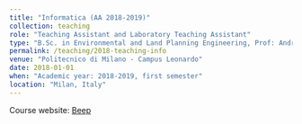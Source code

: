 ```yaml
---
title: "Informatica (AA 2018-2019)"
collection: teaching
role: "Teaching Assistant and Laboratory Teaching Assistant"
type: "B.Sc. in Environmental and Land Planning Engineering, Prof: Andrea Bonarini"
permalink: /teaching/2018-teaching-info
venue: "Politecnico di Milano - Campus Leonardo"
date: 2018-01-01
when: "Academic year: 2018-2019, first semester"
location: "Milan, Italy"
---
```


Course website: [Beep](https://beep.metid.polimi.it/) 
